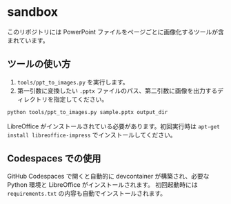 # sandbox

このリポジトリには PowerPoint ファイルをページごとに画像化するツールが含まれています。

## ツールの使い方

1. `tools/ppt_to_images.py` を実行します。
2. 第一引数に変換したい `.pptx` ファイルのパス、第二引数に画像を出力するディレクトリを指定してください。

```bash
python tools/ppt_to_images.py sample.pptx output_dir
```

LibreOffice がインストールされている必要があります。初回実行時は `apt-get install libreoffice-impress` でインストールしてください。

## Codespaces での使用

GitHub Codespaces で開くと自動的に devcontainer が構築され、必要な Python 環境と LibreOffice がインストールされます。
初回起動時には `requirements.txt` の内容も自動でインストールされます。

